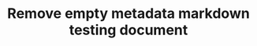 ---
title: "Remove empty metadata markdown testing document" 
ms.naValue: na
ms.nsaValue: n/a
#ms.commented: "comment"
ms.list:
    - "some value"
    - "another value"
ms.listWEmpty:
    - ""
    - "real value"
    -
ms.empty:
ms.singleQuote: ''
ms.doubleQuote: ""
ms.realValue: "Hello World"
---